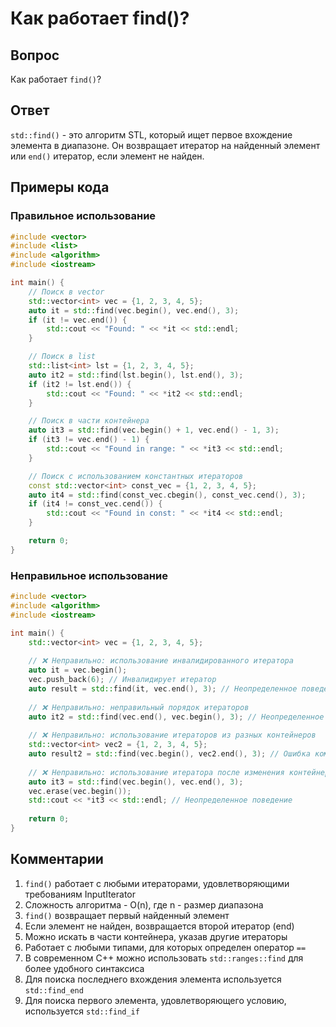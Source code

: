 # Как работает find()?

## Вопрос
Как работает `find()`?

## Ответ
`std::find()` - это алгоритм STL, который ищет первое вхождение элемента в диапазоне. Он возвращает итератор на найденный элемент или `end()` итератор, если элемент не найден.

## Примеры кода

### Правильное использование
```cpp
#include <vector>
#include <list>
#include <algorithm>
#include <iostream>

int main() {
    // Поиск в vector
    std::vector<int> vec = {1, 2, 3, 4, 5};
    auto it = std::find(vec.begin(), vec.end(), 3);
    if (it != vec.end()) {
        std::cout << "Found: " << *it << std::endl;
    }

    // Поиск в list
    std::list<int> lst = {1, 2, 3, 4, 5};
    auto it2 = std::find(lst.begin(), lst.end(), 3);
    if (it2 != lst.end()) {
        std::cout << "Found: " << *it2 << std::endl;
    }

    // Поиск в части контейнера
    auto it3 = std::find(vec.begin() + 1, vec.end() - 1, 3);
    if (it3 != vec.end() - 1) {
        std::cout << "Found in range: " << *it3 << std::endl;
    }

    // Поиск с использованием константных итераторов
    const std::vector<int> const_vec = {1, 2, 3, 4, 5};
    auto it4 = std::find(const_vec.cbegin(), const_vec.cend(), 3);
    if (it4 != const_vec.cend()) {
        std::cout << "Found in const: " << *it4 << std::endl;
    }

    return 0;
}
```

### Неправильное использование
```cpp
#include <vector>
#include <algorithm>
#include <iostream>

int main() {
    std::vector<int> vec = {1, 2, 3, 4, 5};
    
    // ❌ Неправильно: использование инвалидированного итератора
    auto it = vec.begin();
    vec.push_back(6); // Инвалидирует итератор
    auto result = std::find(it, vec.end(), 3); // Неопределенное поведение
    
    // ❌ Неправильно: неправильный порядок итераторов
    auto it2 = std::find(vec.end(), vec.begin(), 3); // Неопределенное поведение
    
    // ❌ Неправильно: использование итераторов из разных контейнеров
    std::vector<int> vec2 = {1, 2, 3, 4, 5};
    auto result2 = std::find(vec.begin(), vec2.end(), 3); // Ошибка компиляции
    
    // ❌ Неправильно: использование итератора после изменения контейнера
    auto it3 = std::find(vec.begin(), vec.end(), 3);
    vec.erase(vec.begin());
    std::cout << *it3 << std::endl; // Неопределенное поведение
    
    return 0;
}
```

## Комментарии
1. `find()` работает с любыми итераторами, удовлетворяющими требованиям InputIterator
2. Сложность алгоритма - O(n), где n - размер диапазона
3. `find()` возвращает первый найденный элемент
4. Если элемент не найден, возвращается второй итератор (end)
5. Можно искать в части контейнера, указав другие итераторы
6. Работает с любыми типами, для которых определен оператор `==`
7. В современном C++ можно использовать `std::ranges::find` для более удобного синтаксиса
8. Для поиска последнего вхождения элемента используется `std::find_end`
9. Для поиска первого элемента, удовлетворяющего условию, используется `std::find_if` 